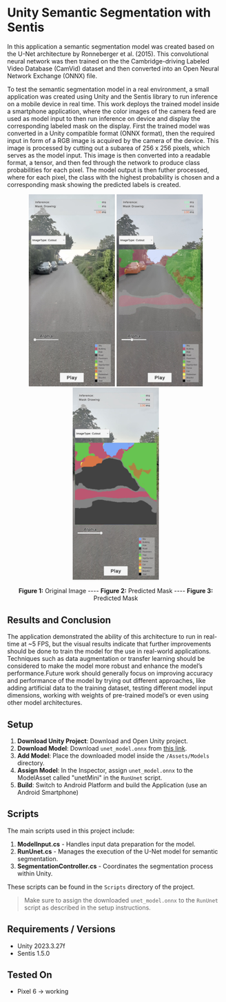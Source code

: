 # Unity Semantic Segmentation with Sentis

In this application a semantic segmentation model was created based on the U-Net architecture by Ronneberger et al. (2015). This convolutional neural network was then trained on the the Cambridge-driving Labeled Video Database (CamVid) dataset and then converted into an Open Neural Network Exchange (ONNX) file.

To test the semantic segmentation model in a real environment, a small application was created using Unity and the Sentis library to run inference on a mobile device in real time. This work deploys the trained model inside a smartphone application, where the color images of the camera feed are used as model input to then run inference on device and display the corresponding labeled mask on the display. First the trained model was converted in a Unity compatible format (ONNX format), then the required input in form of a RGB image is acquired by the camera of the device. This image is processed by cutting out a subarea of 256 x 256 pixels, which serves as the model input. This image is then converted into a readable format, a tensor, and then fed through the network to produce class probabilities for each pixel. The model output is then futher processed, where for each pixel, the class with the highest probability is chosen and a corresponding mask showing the predicted labels is created.


<p align="center">
  <img src="./Images/app_img.jpg" alt="Image 1" width="200"/>
  <img src="./Images/app_transparent.jpg" alt="Image 2" width="200"/>
  <img src="./Images/app_mask.jpg" alt="Image 3" width="200"/>
</p>
<p align="center">
  <b>Figure 1:</b> Original Image ----  
  <b>Figure 2:</b> Predicted Mask ---- 
  <b>Figure 3:</b> Predicted Mask
</p>

## Results and Conclusion
The application demonstrated the ability of this architecture to run in real-time at ~5 FPS, but the visual results indicate that further improvements should be done to train the model for the use in real-world applications. Techniques such as data augmentation or transfer learning should be considered to make the model more robust and enhance the model’s performance.Future work should generally focus on improving accuracy and performance of the model by trying out different approaches, like adding artificial data to the training dataset, testing different model input dimensions, working with weights of pre-trained model’s or even using other model architectures.




## Setup

1. **Download Unity Project**: Download and Open Unity project.
2. **Download Model**: Download `unet_model.onnx` from [this link](https://drive.google.com/file/d/16jKYCE58YCo-wiVtaAJcXqONlxCWwHvg/view?usp=sharing).
3. **Add Model**: Place the downloaded model inside the `/Assets/Models` directory.
4. **Assign Model**: In the Inspector, assign `unet_model.onnx` to the ModelAsset called "unetMini" in the `RunUnet` script.
5. **Build**: Switch to Android Platform and build the Application (use an Android Smartphone)

## Scripts

The main scripts used in this project include:

1. **ModelInput.cs** - Handles input data preparation for the model.
2. **RunUnet.cs** - Manages the execution of the U-Net model for semantic segmentation.
3. **SegmentationController.cs** - Coordinates the segmentation process within Unity.

These scripts can be found in the `Scripts` directory of the project.
> Make sure to assign the downloaded `unet_model.onnx` to the `RunUnet` script as described in the setup instructions.

## Requirements / Versions

- Unity 2023.3.27f
- Sentis 1.5.0

## Tested On

- Pixel 6  -> working
